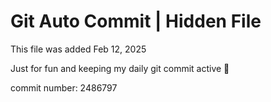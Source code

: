 # Git Auto Commit | Hidden File

This file was added Feb 12, 2025

Just for fun and keeping my daily git commit active 🤪

commit number: 2486797
